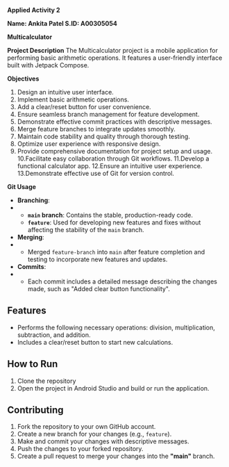 **Applied Activity 2**

**Name: Ankita Patel
S.ID: A00305054**


**Multicalculator**

**Project Description**
The Multicalculator project is a mobile application for performing basic arithmetic operations. It features a user-friendly interface built with Jetpack Compose.

**Objectives**
1. Design an intuitive user interface.
2. Implement basic arithmetic operations.
3. Add a clear/reset button for user convenience.
4. Ensure seamless branch management for feature development.
5. Demonstrate effective commit practices with descriptive messages.
6. Merge feature branches to integrate updates smoothly.
7. Maintain code stability and quality through thorough testing.
8. Optimize user experience with responsive design.
9. Provide comprehensive documentation for project setup and usage.
10.Facilitate easy collaboration through Git workflows.
11.Develop a functional calculator app.
12.Ensure an intuitive user experience.
13.Demonstrate effective use of Git for version control.

**Git Usage**
- **Branching**:
- 
  - **`main` branch**: Contains the stable, production-ready code.
  - **`feature`**: Used for developing new features and fixes without affecting the stability of the `main` branch.
- **Merging**:
- 
  - Merged `feature-branch` into `main` after feature completion and testing to incorporate new features and updates.
- **Commits**:
- 
  - Each commit includes a detailed message describing the changes made, such as "Added clear button functionality".

## Features

- Performs the following necessary operations: division, multiplication, subtraction, and addition.
- Includes a clear/reset button to start new calculations.

## How to Run

1. Clone the repository
2. Open the project in Android Studio and build or run the application.

## Contributing

1. Fork the repository to your own GitHub account.
2. Create a new branch for your changes (e.g., `feature`).
3. Make and commit your changes with descriptive messages.
4. Push the changes to your forked repository.
5. Create a pull request to merge your changes into the **"main"** branch.
